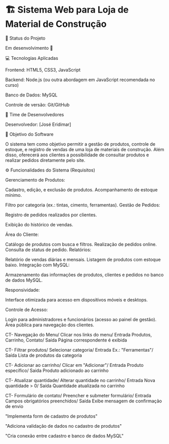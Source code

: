 # 🏗️ Sistema Web para Loja de Material de Construção

📌 Status do Projeto

Em desenvolvimento 🚧

💻 Tecnologias Aplicadas

Frontend: HTML5, CSS3, JavaScript

Backend: Node.js (ou outra abordagem em JavaScript recomendada no curso)

Banco de Dados: MySQL

Controle de versão: Git/GitHub

👥 Time de Desenvolvedores

Desenvolvedor: [José Eridimar]

🎯 Objetivo do Software

O sistema tem como objetivo permitir a gestão de produtos, controle de estoque, e registro de vendas de uma loja de materiais de construção. Além disso, oferecerá aos clientes a possibilidade de consultar produtos e realizar pedidos diretamente pelo site.

⚙️ Funcionalidades do Sistema 
(Requisitos)

Gerenciamento de Produtos:

Cadastro, edição, e exclusão de produtos.
Acompanhamento de estoque mínimo.

Filtro por categoria (ex.: tintas, cimento, ferramentas).
Gestão de Pedidos:

Registro de pedidos realizados por clientes.

Exibição do histórico de vendas.

Área do Cliente:

Catálogo de produtos com busca e filtros.
Realização de pedidos online.
Consulta de status de pedido.
Relatórios:

Relatório de vendas diárias e mensais.
Listagem de produtos com estoque baixo.
Integração com MySQL:

Armazenamento das informações de produtos, clientes e pedidos no banco de dados MySQL.

Responsividade:

Interface otimizada para acesso em dispositivos móveis e desktops.

Controle de Acesso:

Login para administradores e funcionários (acesso ao painel de gestão).
Área pública para navegação dos clientes.

CT-	Navegação do Menu/	Clicar nos links do menu/	Entrada Produtos, Carrinho, Contato/	Saída Página correspondente é exibida

CT-	Filtrar produtos/	Selecionar categoria/	Entrada Ex.: "Ferramentas"/	Saída Lista de produtos da categoria

CT-	Adicionar ao carrinho/	Clicar em "Adicionar"/	Entrada Produto específico/	Saida Produto adicionado ao carrinho

CT-	Atualizar quantidade/	Alterar quantidade no carrinho/	Entrada Nova quantidade > 0/	Saída Quantidade atualizada no carrinho

CT-	Formulário de contato/	Preencher e submeter formulário/	Entrada Campos obrigatórios preenchidos/	Saída Exibe mensagem de confirmação de envio

"Implementa form de cadastro de produtos"

"Adiciona validação de dados no cadastro de produtos"

"Cria conexão entre cadastro e banco de dados MySQL"

